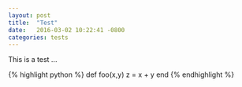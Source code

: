 ```yaml
---
layout: post
title:  "Test"
date:   2016-03-02 10:22:41 -0800
categories: tests
---
```

This is a test ...

{% highlight python %}
def foo(x,y)
    z = x + y
end
{% endhighlight %}
